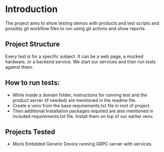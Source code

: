 # Introduction

The project aims to show testing demos with products and test scripts and possibly git workflow files to run using git actions and show reports.

## Project Structure
Every test is for a specific subject. It can be a web page, a mocked hardware, or a backend service.
We start our services and then run tests against them.

## How to run tests:
- While inside a domain folder, instructions for running test and the product server (if needed) are mentioned in the readme file.
- Create a venv from the base requirements.txt file in root of project.
- Then additional Installation packages required are also mentioned in included requirements.txt file. Install them on top of our earlier venv.

## Projects Tested
- Mock Embdded Generic Device running GRPC server with services.
